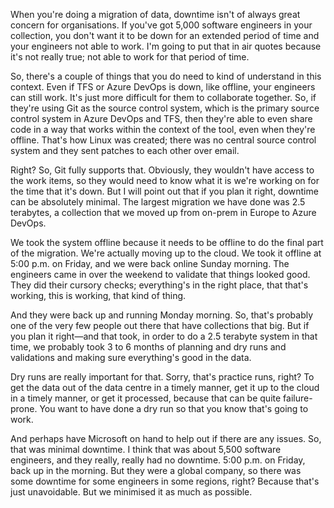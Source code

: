 When you're doing a migration of data, downtime isn't of always great concern for organisations. If you've got 5,000 software engineers in your collection, you don't want it to be down for an extended period of time and your engineers not able to work. I'm going to put that in air quotes because it's not really true; not able to work for that period of time. 

So, there's a couple of things that you do need to kind of understand in this context. Even if TFS or Azure DevOps is down, like offline, your engineers can still work. It's just more difficult for them to collaborate together. So, if they're using Git as the source control system, which is the primary source control system in Azure DevOps and TFS, then they're able to even share code in a way that works within the context of the tool, even when they're offline. That's how Linux was created; there was no central source control system and they sent patches to each other over email. 

Right? So, Git fully supports that. Obviously, they wouldn't have access to the work items, so they would need to know what it is we're working on for the time that it's down. But I will point out that if you plan it right, downtime can be absolutely minimal. The largest migration we have done was 2.5 terabytes, a collection that we moved up from on-prem in Europe to Azure DevOps. 

We took the system offline because it needs to be offline to do the final part of the migration. We're actually moving up to the cloud. We took it offline at 5:00 p.m. on Friday, and we were back online Sunday morning. The engineers came in over the weekend to validate that things looked good. They did their cursory checks; everything's in the right place, that that's working, this is working, that kind of thing. 

And they were back up and running Monday morning. So, that's probably one of the very few people out there that have collections that big. But if you plan it right—and that took, in order to do a 2.5 terabyte system in that time, we probably took 3 to 6 months of planning and dry runs and validations and making sure everything's good in the data. 

Dry runs are really important for that. Sorry, that's practice runs, right? To get the data out of the data centre in a timely manner, get it up to the cloud in a timely manner, or get it processed, because that can be quite failure-prone. You want to have done a dry run so that you know that's going to work. 

And perhaps have Microsoft on hand to help out if there are any issues. So, that was minimal downtime. I think that was about 5,500 software engineers, and they really, really had no downtime. 5:00 p.m. on Friday, back up in the morning. But they were a global company, so there was some downtime for some engineers in some regions, right? Because that's just unavoidable. But we minimised it as much as possible.